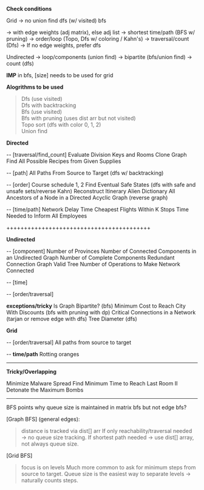 
**Check conditions**

Grid
-> no union find
dfs (w/ visited)
bfs

-> with edge weights (adj matrix), else adj list
-> shortest time/path (BFS w/ pruning)
-> order/loop (Topo, Dfs w/ coloring / Kahn's)
-> traversal/count (Dfs)
-> If no edge weights, prefer dfs

Undirected
-> loop/components (union find)
-> bipartite (bfs/union find)
-> count (dfs)

**IMP** in bfs, [size] needs to be used for grid

**Alogrithms to be used**
> Dfs (use visited) <br>
> Dfs with backtracking <br>
> Bfs (use visited) <br>
> Bfs with pruning (uses dist arr but not visited) <br>
> Topo sort (dfs with color 0, 1, 2) <br>
> Union find <br>

**Directed**

-- [traversal/find_count]
Evaluate Division
Keys and Rooms
Clone Graph
Find All Possible Recipes from Given Supplies

-- [path]
All Paths From Source to Target (dfs w/ backtracking)

-- [order]
Course schedule 1, 2
Find Eventual Safe States (dfs with safe and unsafe sets/reverse Kahn)
Reconstruct Itinerary
Alien Dictionary
All Ancestors of a Node in a Directed Acyclic Graph (reverse graph)


-- [time/path]
Network Delay Time
Cheapest Flights Within K Stops
Time Needed to Inform All Employees

+++++++++++++++++++++++++++++++++++++++++

**Undirected**

-- [component]
Number of Provinces
Number of Connected Components in an Undirected Graph
Number of Complete Components
Redundant Connection
Graph Valid Tree
Number of Operations to Make Network Connected

-- [time]


-- [order/traversal]

**exceptions/tricky**
Is Graph Bipartite? (bfs)
Minimum Cost to Reach City With Discounts (bfs with pruning with dp)
Critical Connections in a Network (tarjan or remove edge with dfs)
Tree Diameter (dfs)

**Grid**

-- [order/traversal]
All paths from source to target

-- **time/path**
Rotting oranges

__________________________________________________
**Tricky/Overlapping**

Minimize Malware Spread
Find Minimum Time to Reach Last Room II
Detonate the Maximum Bombs

---------------------------------------------------
BFS points
why queue size is maintained in matrix bfs but not edge bfs?

[Graph BFS] (general edges):
> distance is tracked via dist[] arr
> If only reachability/traversal needed → no queue size tracking.
> If shortest path needed → use dist[] array, not always queue size.

[Grid BFS]
> focus is on levels
> Much more common to ask for minimum steps from source to target.
> Queue size is the easiest way to separate levels → naturally counts steps.